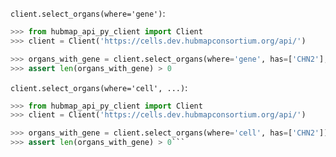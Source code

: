`client.select_organs(where='gene')`:
```python
>>> from hubmap_api_py_client import Client
>>> client = Client('https://cells.dev.hubmapconsortium.org/api/')

>>> organs_with_gene = client.select_organs(where='gene', has=['CHN2'], genomic_modality='atac')
>>> assert len(organs_with_gene) > 0
```

`client.select_organs(where='cell', ...)`:
```python
>>> from hubmap_api_py_client import Client
>>> client = Client('https://cells.dev.hubmapconsortium.org/api/')

>>> organs_with_gene = client.select_organs(where='cell', has=['CHN2'])
>>> assert len(organs_with_gene) > 0```